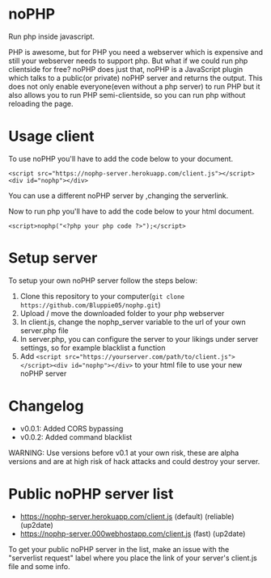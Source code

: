 # noPHP
Run php inside javascript.

PHP is awesome, but for PHP you need a webserver which is expensive and still your webserver needs to support php. But what if we could run php clientside for free? noPHP does just that, noPHP is a JavaScript plugin which talks to a public(or private) noPHP server and returns the output. This does not only enable everyone(even without a php server) to run PHP but it also allows you to run PHP semi-clientside, so you can run php without reloading the page.

# Usage client
To use noPHP you'll have to add the code below to your document.

```<script src="https://nophp-server.herokuapp.com/client.js"></script><div id="nophp"></div>```

You can use a different noPHP server by ,changing the serverlink.

Now to run php you'll have to add the code below to your html document.

```<script>nophp("<?php your php code ?>");</script>```

# Setup server
To setup your own noPHP server follow the steps below:
1. Clone this repository to your computer(```git clone https://github.com/Bluppie05/nophp.git```)
2. Upload / move the downloaded folder to your php webserver
3. In client.js, change the nophp_server variable to the url of your own server.php file
4. In server.php, you can configure the server to your likings under server settings, so for example blacklist a function
4. Add ```<script src="https://yourserver.com/path/to/client.js"></script><div id="nophp"></div>``` to your html file to use your new noPHP server

# Changelog
- v0.0.1: Added CORS bypassing
- v0.0.2: Added command blacklist

WARNING: Use versions before v0.1 at your own risk, these are alpha versions and are at high risk of hack attacks and could destroy your server.

# Public noPHP server list
- https://nophp-server.herokuapp.com/client.js (default) (reliable) (up2date)
- https://nophp-server.000webhostapp.com/client.js (fast) (up2date)

To get your public noPHP server in the list, make an issue with the "serverlist request" label where you place the link of your server's client.js file and some info.
